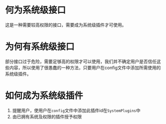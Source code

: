 # 何为系统级接口

这是一种需要较高权限的接口，需要成为系统级插件才可使用。

# 为何有系统级接口

部分接口过于危险，需要足够高的权限才可以使用，我们并不确定用户是否信任这些内容，所以使用了很愚蠢的一种方法，只要用户在config文件中添加所需使用的系统级插件。

# 如何成为系统级插件
1. 提醒用户，使用户在<code>config</code>文件中添加此插件id在<code>SystemPlugins</code>中
2. 由已拥有系统及权限的插件授予权限
